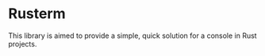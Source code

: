 # Rusterm

This library is aimed to provide a simple, quick solution for a console in Rust projects.

